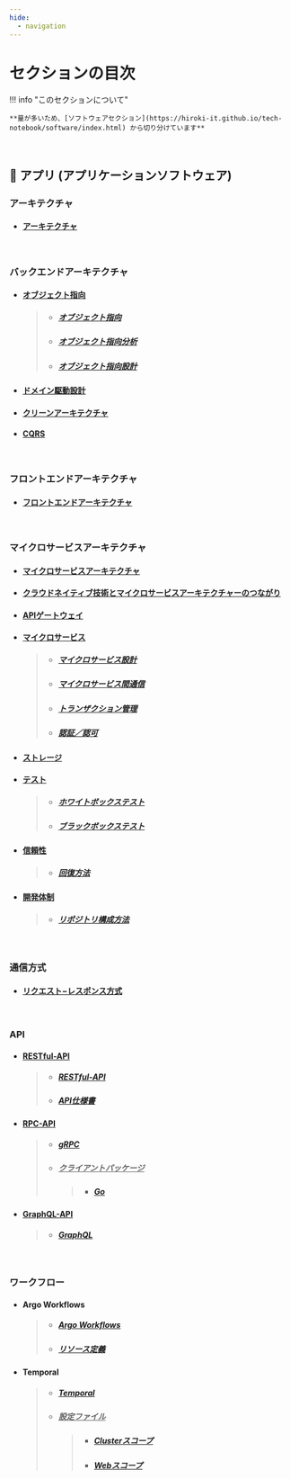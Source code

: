 ```yaml
---
hide:
  - navigation
---
```


# セクションの目次

!!! info "このセクションについて"

    **量が多いため、[ソフトウェアセクション](https://hiroki-it.github.io/tech-notebook/software/index.html) から切り分けています**

<br>

## 🚀 アプリ (アプリケーションソフトウェア)

### アーキテクチャ

- #### [アーキテクチャ](https://hiroki-it.github.io/tech-notebook/software/software_application_architecture.html)

<br>

### バックエンドアーキテクチャ

- #### <u>オブジェクト指向</u>

  > - ##### [︎オブジェクト指向](https://hiroki-it.github.io/tech-notebook/software/software_application_architecture_backend_object_orientation.html)
  > - ##### [︎オブジェクト指向分析](https://hiroki-it.github.io/tech-notebook/software/software_application_architecture_backend_object_orientation_analysis.html)
  > - ##### [︎オブジェクト指向設計](https://hiroki-it.github.io/tech-notebook/software/software_application_architecture_backend_object_orientation_design.html)

- #### [︎ドメイン駆動設計](https://hiroki-it.github.io/tech-notebook/software/software_application_architecture_backend_domain_driven_design.html)

- #### [︎クリーンアーキテクチャ](https://hiroki-it.github.io/tech-notebook/software/software_application_architecture_backend_domain_driven_design_clean_architecture.html)

- #### [︎CQRS](https://hiroki-it.github.io/tech-notebook/software/software_application_architecture_backend_cqrs.html)

<br>

### フロントエンドアーキテクチャ

- #### [︎フロントエンドアーキテクチャ](https://hiroki-it.github.io/tech-notebook/software/software_application_architecture_frontend.html)

<br>

### マイクロサービスアーキテクチャ

- #### [︎マイクロサービスアーキテクチャ](https://hiroki-it.github.io/tech-notebook/software/software_application_architecture_microservices.html)

- #### [クラウドネイティブ技術とマイクロサービスアーキテクチャーのつながり](https://hiroki-it.github.io/tech-notebook/software/software_application_architecture_microservices_cloudnative.html)

- #### [APIゲートウェイ](https://hiroki-it.github.io/tech-notebook/software/software_application_architecture_microservices_api_gateway.html)

- #### <u>マイクロサービス</u>

  > - ##### [マイクロサービス設計](https://hiroki-it.github.io/tech-notebook/software/software_application_architecture_microservices_services_design.html)
  > - ##### [マイクロサービス間通信](https://hiroki-it.github.io/tech-notebook/software/software_application_architecture_microservices_services_connection.html)
  > - ##### [トランザクション管理](https://hiroki-it.github.io/tech-notebook/software/software_application_architecture_microservices_services_transaction.html)
  > - ##### [認証／認可](https://hiroki-it.github.io/tech-notebook/software/software_application_architecture_microservices_services_auth.html)

- #### [ストレージ](https://hiroki-it.github.io/tech-notebook/software/software_application_architecture_microservices_storage.html)

- #### <u>テスト</u>

  > - ##### [ホワイトボックステスト](https://hiroki-it.github.io/tech-notebook/software/software_application_architecture_microservices_test_whitebox.html)
  > - ##### [ブラックボックステスト](https://hiroki-it.github.io/tech-notebook/software/software_application_architecture_microservices_test_blackbox.html)

- #### <u>信頼性</u>

  > - ##### [回復方法](https://hiroki-it.github.io/tech-notebook/software/software_application_architecture_microservices_services_resiliency_recovery.html)

- #### <u>開発体制</u>

  > - ##### [リポジトリ構成方法](https://hiroki-it.github.io/tech-notebook/software/software_application_architecture_microservices_development_repository.html)

<br>

### 通信方式

- #### [リクエスト−レスポンス方式](https://hiroki-it.github.io/tech-notebook/software/software_application_communication_style_request_response.html)

<br>

### API

- #### <u>RESTful-API</u>

  > - ##### [︎RESTful-API](https://hiroki-it.github.io/tech-notebook/software/software_application_api_restful.html)
  > - ##### [︎API仕様書](https://hiroki-it.github.io/tech-notebook/software/software_application_api_restful_api_specification.html)

- #### <u>RPC-API</u>

  > - ##### [︎gRPC](https://hiroki-it.github.io/tech-notebook/software/software_application_api_rpc_api_grpc.html)
  > - ##### <u>クライアントパッケージ</u>
  >   > - ##### [Go](https://hiroki-it.github.io/tech-notebook/software/software_application_api_rpc_api_grpc_client_package_go.html)

- #### <u>GraphQL-API</u>

  > - ##### [GraphQL](https://hiroki-it.github.io/tech-notebook/software/software_application_api_graphql_api_graphql.html)

<br>

### ワークフロー

- #### Argo Workflows

  > - ##### [Argo Workflows](https://hiroki-it.github.io/tech-notebook/software/software_application_workflow_argoworkflow.html)
  > - ##### [︎リソース定義](https://hiroki-it.github.io/tech-notebook/software/software_application_workflow_argoworkflow_resource_definition.html)

- #### Temporal

  > - ##### [Temporal](https://hiroki-it.github.io/tech-notebook/software/software_application_workflow_temporal.html)
  > - ##### <u>設定ファイル</u>
  >   > - ##### [Clusterスコープ](https://hiroki-it.github.io/tech-notebook/software/software_application_workflow_temporal_conf_cluster.html)
  >   > - ##### [Webスコープ](https://hiroki-it.github.io/tech-notebook/software/software_application_workflow_temporal_conf_web.html)
